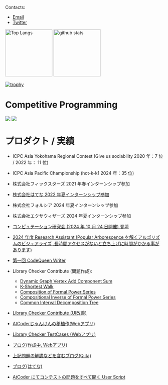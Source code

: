 Contacts:

- [Email](<mailto:hotmanww@gmail.com>)
- [Twitter](https://twitter.com/hotmanww)

<p align="left"> 
  <img alt="Top Langs" height="150px" src="https://github-readme-stats.vercel.app/api/top-langs/?username=hotman78&layout=compact&count_private=true&show_icons=true&theme=onedark" />
  <img alt="github stats" height="150px" src="https://github-readme-stats.vercel.app/api?username=hotman78&count_private=true&show_icons=true&show_icons=true&theme=onedark" />
</p>

[![trophy](https://github-profile-trophy.vercel.app/?username=hotman78&theme=onedark&column=7
)](https://github.com/ryo-ma/github-profile-trophy)

# Competitive Programming
<a href="https://atcoder.jp/users/hotman78" target="_blank" title="hotman78"><img src="https://img.shields.io/endpoint?url=https%3A%2F%2Fatcoder-badges.now.sh%2Fapi%2Fatcoder%2Fjson%2Fhotman78" /></a>
<a href="https://codeforces.com/profile/hotman78" target="_blank" title="hotman78"><img src="https://img.shields.io/endpoint?url=https%3A%2F%2Fatcoder-badges.now.sh%2Fapi%2Fcodeforces%2Fjson%2Fhotman78" /></a>

# プロダクト / 実績
- ICPC Asia Yokohama Regional Contest (Give us sociability 2020 年：7 位 / 2022 年： 11 位)
- ICPC Asia Pacific Championship (hot-k-k1 2024 年：35 位)
- 株式会社フィックスターズ 2021 年春インターンシップ参加
- [株式会社はてな 2022 年夏インターンシップ参加](https://hotman78.hatenablog.com/entry/2022/09/24/125850)
- 株式会社フォルシア 2024 年夏インターンシップ参加
- 株式会社エクサウィザーズ 2024 年夏インターンシップ参加
- [コンピュテーション研究会 (2024 年 10 月 24 日開催) 登壇](https://ken.ieice.org/ken/program/index.php?tgs_regid=7d8af2af309058a62dbfb133b2f208458e2dee3966c84402db2bdcb483d68000&tgid=IEICE-COMP)
- [2024 年度 Research Assistant (Popular Arborescence を解くアルゴリズムのビジュアライズ, 長時間アクセスがないと立ち上げに時間がかかる事があります)](https://popular-arborescence.streamlit.app/)
- [第一回 CodeQueen Writer](https://atcoder.jp/contests/codequeen2023-final-open)
- Library Checker Contribute (問題作成):
  - [Dynamic Graph Vertex Add Component Sum](https://judge.yosupo.jp/problem/dynamic_graph_vertex_add_component_sum)
  - [K-Shortest Walk](https://judge.yosupo.jp/problem/k_shortest_walk)
  - [Composition of Formal Power Series](https://judge.yosupo.jp/problem/composition_of_formal_power_series)
  - [Compositional Inverse of Formal Power Series](https://judge.yosupo.jp/problem/compositional_inverse_of_formal_power_series)
  - [Common Interval Decomposition Tree](https://judge.yosupo.jp/problem/common_interval_decomposition_tree)
- [Library Checker Contribute (UI改善)](https://github.com/yosupo06/library-checker-frontend/issues/163)

- [AtCoderじゃんけんの移植作(Webアプリ)](https://hotman78.github.io/atcoder-janken/)
- [Library Checker TestCases (Webアプリ)](https://library-checker-testcases.hotman78.com/)
- [ブログ(作成中, Webアプリ)](https://blog.hotman78.com/)
- [上記問題の解説などを含むブログ(Qiita)](https://qiita.com/hotman78)
- [ブログ(はてな)](https://hotman78.hatenablog.com/)
- [AtCoder にてコンテストの問題をすべて開く User Script](https://greasyfork.org/ja/scripts/387471-atcoder-all-open)
